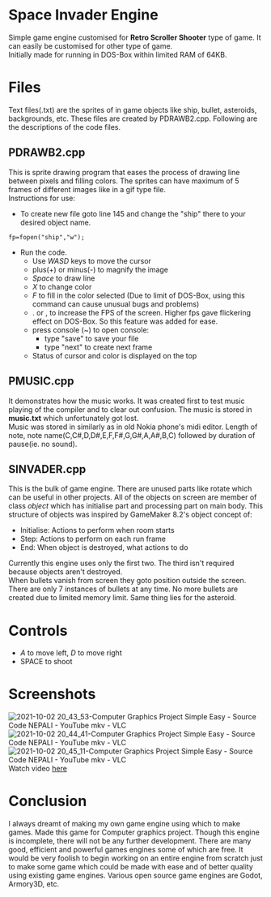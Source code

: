 # Space Invader Engine  
Simple game engine customised for **Retro Scroller Shooter** type of game. It can easily be customised for other type of game.  
Initially made for running in DOS-Box within limited RAM of 64KB.
# Files
Text files(.txt) are the sprites of in game objects like ship, bullet, asteroids, backgrounds, etc. These files are created by PDRAWB2.cpp. Following are the descriptions of the code files.
## PDRAWB2.cpp
This is sprite drawing program that eases the process of drawing line between pixels and filling colors. The sprites can have maximum of 5 frames of different images like in a gif type file.  
Instructions for use:  
- To create new file goto line 145 and change the "ship" there to your desired object name.
```
fp=fopen("ship","w");
```
- Run the code.
  - Use *WASD* keys to move the cursor
  - plus(+) or minus(-) to magnify the image
  - *Space* to draw line
  - *X* to change color
  - *F* to fill in the color selected (Due to limit of DOS-Box, using this command can cause unusual bugs and problems)
  - . or , to increase the FPS of the screen. Higher fps gave flickering effect on DOS-Box. So this feature was added for ease.
  - press console (~) to open console:
    - type "save" to save your file
    - type "next" to create next frame
  - Status of cursor and color is displayed on the top
## PMUSIC.cpp
It demonstrates how the music works. It was created first to test music playing of the compiler and to clear out confusion.
The music is stored in **music.txt** which unfortunately got lost.  
Music was stored in similarly as in old Nokia phone's midi editor. Length of note, note name(C,C#,D,D#,E,F,F#,G,G#,A,A#,B,C) followed by duration of pause(ie. no sound).
## SINVADER.cpp
This is the bulk of game engine. There are unused parts like rotate which can be useful in other projects. All of the objects on screen are member of class *object* which has initialise part and processing part on main body. This structure of objects was inspired by GameMaker 8.2's object concept of:
- Initialise: Actions to perform when room starts
- Step: Actions to perform on each run frame
- End: When object is destroyed, what actions to do

Currently this engine uses only the first two. The third isn't required because objects aren't destroyed.  
When bullets vanish from screen they goto position outside the screen. There are only 7 instances of bullets at any time. No more bullets are created due to limited memory limit. Same thing lies for the asteroid.  
# Controls
- *A* to move left, *D* to move right
- SPACE to shoot
# Screenshots
![2021-10-02 20_43_53-Computer Graphics Project Simple Easy - Source Code  NEPALI  - YouTube mkv - VLC](https://user-images.githubusercontent.com/45944370/135722111-2c03ee3d-0630-4b16-9978-e7b6d36dad03.png)
![2021-10-02 20_44_41-Computer Graphics Project Simple Easy - Source Code  NEPALI  - YouTube mkv - VLC](https://user-images.githubusercontent.com/45944370/135722113-650b2acd-3712-4782-86b5-f566256066cd.png)
![2021-10-02 20_45_11-Computer Graphics Project Simple Easy - Source Code  NEPALI  - YouTube mkv - VLC](https://user-images.githubusercontent.com/45944370/135722114-c313a60f-189e-4b12-97ac-ffcb57de556c.png)
Watch video [here](https://youtu.be/BWVYrutAwHo)
# Conclusion
I always dreamt of making my own game engine using which to make games. Made this game for Computer graphics project. Though this engine is incomplete, there will not be any further development. There are many good, efficient and powerful games engines some of which are free. It would be very foolish to begin working on an entire engine from scratch just to make some game which could be made with ease and of better quality using existing game engines. Various open source game engines are Godot, Armory3D, etc. 
